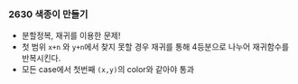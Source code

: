 ### 2630 색종이 만들기

- 분할정복, 재귀를 이용한 문제!
- 첫 범위 `x+n` 와 `y+n`에서 찾지 못할 경우 재귀를 통해 4등분으로 나누어 재귀함수를 반복시킨다.
- 모든 case에서 첫번째 `(x,y)`의 color와 같아야 통과
